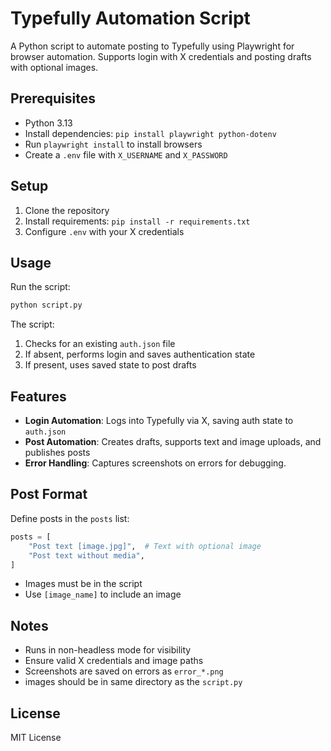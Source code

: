 # Typefully Automation Script

A Python script to automate posting to Typefully using Playwright for browser automation. Supports login with X credentials and posting drafts with optional images.

## Prerequisites
- Python 3.13
- Install dependencies: `pip install playwright python-dotenv`
- Run `playwright install` to install browsers
- Create a `.env` file with `X_USERNAME` and `X_PASSWORD`

## Setup
1. Clone the repository
2. Install requirements: `pip install -r requirements.txt`
3. Configure `.env` with your X credentials

## Usage
Run the script:
```bash
python script.py
```
The script:
1. Checks for an existing `auth.json` file
2. If absent, performs login and saves authentication state
3. If present, uses saved state to post drafts

## Features
- **Login Automation**: Logs into Typefully via X, saving auth state to `auth.json`
- **Post Automation**: Creates drafts, supports text and image uploads, and publishes posts
- **Error Handling**: Captures screenshots on errors for debugging.

## Post Format
Define posts in the `posts` list:
```py
posts = [
    "Post text [image.jpg]",  # Text with optional image
    "Post text without media",
]
```
- Images must be in the script
- Use `[image_name]` to include an image

## Notes
- Runs in non-headless mode for visibility
- Ensure valid X credentials and image paths
- Screenshots are saved on errors as `error_*.png`
- images should be in same directory as the `script.py`

## License
MIT License